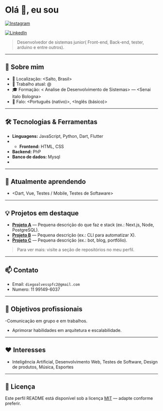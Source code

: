 # Olá 👋, eu sou <Seu Nome>

[![Instagram](https://img.shields.io/badge/-@dieginzx-000000?style=flat&logo=instagram&logoColor=white)](https://instagram.com/dieginzx)


[![LinkedIn](https://img.shields.io/badge/LinkedIn-@Diegoalves-blue)](https://www.linkedin.com/in/diego-alves-302369381/)  

> Desenvolvedor de sistemas junior( Front-end, Back-end, tester, arduino e entre outros).


---

## 🔭 Sobre mim
- 📍 Localização: <Salto, Brasil>
- 💼 Trabalho atual: <Aluno> @ <Senai>
- 🎓 Formação: < Analise de Desenvolvimento de Sistemas> — <Senai ìtalo Bologna>
- 💬 Falo: <Português (nativo)>, <Inglês (básico)>

---

## 🛠️ Tecnologias & Ferramentas
- **Linguagens:** JavaScript, Python, Dart, Flutter
- - **Frontend:** HTML, CSS
- **Backend:** PhP
- **Banco de dados:** Mysql
- 
---

## 🌱 Atualmente aprendendo
- <Dart, Vue, Testes / Mobile, Testes de Softaware>

---

## 💡 Projetos em destaque
- **[Projeto A](https://github.com/seuusuario/projeto-a)** — Pequena descrição do que faz e stack (ex.: Next.js, Node, PostgreSQL).  
- **[Projeto B](https://github.com/seuusuario/projeto-b)** — Pequena descrição (ex.: CLI para automatizar X).  
- **[Projeto C](https://github.com/seuusuario/projeto-c)** — Pequena descrição (ex.: bot, blog, portfólio).

> Para ver mais: visite a seção de repositórios no meu perfil.

---

## 📫 Contato
- Email: `diegoalvesspfc2@gmail.com`
- Numero: 11 99149-6037

---

## 🎯 Objetivos profissionais
-Comunicação em grupo e em trabalhos.
- Aprimorar habilidades em arquitetura e escalabilidade.

---

## ❤️ Interesses
- Inteligência Artificial, Desenvolvimento Web, Testes de Software, Design de produtos, Música, Esportes

---

## 🧾 Licença
Este perfil README está disponível sob a licença [MIT](./LICENSE) — adapte conforme preferir.
